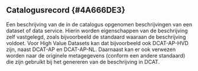 ## Catalogusrecord {#4A666DE3}
Een beschrijving van de in de catalogus opgenomen beschrijvingen van een dataset of data service. Hierin worden eigenschappen van de beschrijving zelf vastgelegd, zoals bijvoorbeeld de standaard waaraan de beschrijving voldoet. Voor High Value Datasets kan dat bijvoorbeeld ook DCAT-AP-HVD zijn, naast DCAT-AP en DCAT-AP-NL. Daarnaast kan er ook verwezen worden naar de originele metagegevens (conform een andere standaard) die zijn gebruikt bij het genereren van de beschrijving in DCAT.
<section data-include-format='markdown' data-include='131-application_profile.md'></section>
<section data-include-format='markdown' data-include='132-change_type.md'></section>
<section data-include-format='markdown' data-include='133-description.md'></section>
<section data-include-format='markdown' data-include='134-language.md'></section>
<section data-include-format='markdown' data-include='135-listing_date.md'></section>
<section data-include-format='markdown' data-include='136-modification_date.md'></section>
<section data-include-format='markdown' data-include='137-primary_topic.md'></section>
<section data-include-format='markdown' data-include='138-source_metadata.md'></section>
<section data-include-format='markdown' data-include='139-title.md'></section>
